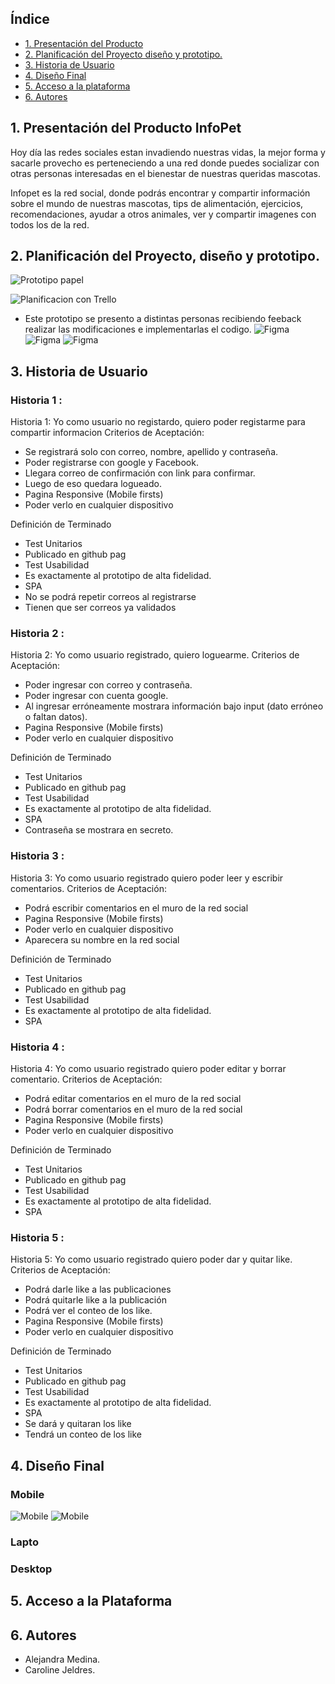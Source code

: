 

## Índice

* [1. Presentación del Producto](#1-Presentación-del-Producto)
* [2. Planificación del Proyecto diseño y prototipo. ](#2-Planificación-del-proyecto-diseño-y-prototipo)
* [3. Historia de Usuario](#3-Historia-de-usuario)
* [4. Diseño Final](#4-Siseño-Final)
* [5. Acceso a la plataforma](#5-Acceso-a-la-plataforma)
* [6. Autores](#5-autores)
 

## 1.  Presentación del Producto InfoPet 

Hoy día las redes sociales estan invadiendo nuestras vidas, la mejor forma y sacarle provecho es perteneciendo a una red donde puedes socializar con otras personas interesadas en el bienestar de nuestras queridas mascotas.

Infopet es la red social, donde podrás encontrar y compartir información sobre el mundo de nuestras mascotas, tips de alimentación, ejercicios, recomendaciones, ayudar a otros animales, ver y compartir imagenes con todos los de la red.

## 2. Planificación del Proyecto, diseño y prototipo.

![Prototipo papel](https://github.com/asmedina24/SCL015-social-network/blob/master/src/img/img-readme/prototipo-papel.JPG?raw=true)


![Planificacion con Trello](https://github.com/asmedina24/SCL015-social-network/blob/master/src/img/img-readme/trello-red-social.JPG?raw=true)


* Este prototipo se presento a distintas personas recibiendo feeback realizar las modificaciones e  implementarlas el codigo.
![Figma](https://github.com/asmedina24/SCL015-social-network/blob/master/src/img/img-readme/pantalla-cel.JPG?raw=true)
![Figma](https://github.com/asmedina24/SCL015-social-network/blob/master/src/img/img-readme/pantalla-registro.JPG?raw=true)
![Figma](https://github.com/asmedina24/SCL015-social-network/blob/master/src/img/img-readme/pantalla-muro.JPG?raw=true)


## 3. Historia de Usuario

### Historia 1 : 
Historia 1: Yo como usuario no registardo, quiero poder registarme para compartir informacion
Criterios de Aceptación:
- Se registrará solo con correo, nombre, apellido y contraseña.
- Poder registrarse con google y Facebook.
- Llegara correo de confirmación con link para confirmar.
- Luego de eso quedara logueado.
- Pagina Responsive (Mobile firsts)
- Poder verlo en cualquier dispositivo

Definición de Terminado
- Test Unitarios
- Publicado en github pag
- Test Usabilidad
- Es exactamente al prototipo de alta fidelidad.
- SPA
- No se podrá repetir correos al registrarse
- Tienen que ser correos ya validados


### Historia 2 :
Historia 2: Yo como usuario registrado, quiero loguearme.
Criterios de Aceptación:
- Poder ingresar con correo y contraseña.
- Poder ingresar con cuenta google.
- Al ingresar erróneamente mostrara información bajo input (dato erróneo o faltan datos).
- Pagina Responsive (Mobile firsts)
- Poder verlo en cualquier dispositivo

Definición de Terminado
- Test Unitarios
- Publicado en github pag
- Test Usabilidad
- Es exactamente al prototipo de alta fidelidad.
- SPA
- Contraseña se mostrara en secreto.

### Historia 3 :
Historia 3: Yo como usuario registrado quiero poder leer y escribir comentarios.
Criterios de Aceptación:
- Podrá escribir comentarios en el muro de la red social
- Pagina Responsive (Mobile firsts)
- Poder verlo en cualquier dispositivo
- Aparecera su nombre en la red social

Definición de Terminado
- Test Unitarios
- Publicado en github pag
- Test Usabilidad
- Es exactamente al prototipo de alta fidelidad.
- SPA

### Historia 4 :
Historia 4: Yo como usuario registrado quiero poder editar y borrar comentario.
Criterios de Aceptación:
- Podrá editar comentarios en el muro de la red social
- Podrá borrar comentarios en el muro de la red social
- Pagina Responsive (Mobile firsts)
- Poder verlo en cualquier dispositivo

Definición de Terminado
- Test Unitarios
- Publicado en github pag
- Test Usabilidad
- Es exactamente al prototipo de alta fidelidad.
- SPA

### Historia 5 :
Historia 5: Yo como usuario registrado quiero poder dar y quitar like.
Criterios de Aceptación:
- Podrá darle like a las publicaciones
- Podrá quitarle like a la publicación
- Podrá ver el conteo de los like.
- Pagina Responsive (Mobile firsts)
- Poder verlo en cualquier dispositivo

Definición de Terminado
- Test Unitarios
- Publicado en github pag
- Test Usabilidad
- Es exactamente al prototipo de alta fidelidad.
- SPA
- Se dará y quitaran los like
- Tendrá un conteo de los like

## 4. Diseño Final
### Mobile
 ![Mobile](https://github.com/asmedina24/SCL015-social-network/blob/master/src/img/img-readme/proyecto-final-mobil.JPG?raw=true)
 ![Mobile](https://github.com/asmedina24/SCL015-social-network/blob/master/src/img/img-readme/proyecto-final-mobil-muro.JPG?raw=true)

### Lapto

### Desktop

## 5. Acceso a la Plataforma


## 6. Autores

* Alejandra Medina.
* Caroline Jeldres.
